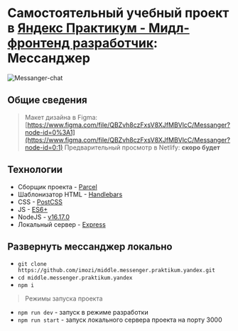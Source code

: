 # Самостоятельный учебный проект в [Яндекс Практикум - Мидл-фронтенд разработчик](https://practicum.yandex.ru/middle-frontend/): Мессанджер

![Messanger-chat](https://user-images.githubusercontent.com/29326762/189125988-04f34488-4b4d-4fb5-a194-e9886be08dcb.png)


## Общие сведения

> Макет дизайна в Figma: [https://www.figma.com/file/QBZvh8czFxsV8XJfMBVlcC/Messanger?node-id=0%3A1](https://www.figma.com/file/QBZvh8czFxsV8XJfMBVlcC/Messanger?node-id=0:1)
> Предварительный просмотр  в Netlify:  **скоро будет**

## Технологии

 - Сборщик проекта - [Parcel](https://parceljs.org/) 
 - Шаблонизатор HTML - [Handlebars](https://handlebarsjs.com/)
 - CSS - [PostCSS](https://postcss.org/)
 - JS - [ES6+](https://262.ecma-international.org/6.0/)
 - NodeJS - [v16.17.0](https://nodejs.org/dist/v16.17.0/)
 - Локальный сервер - [Express](https://expressjs.com/)

## Развернуть мессанджер локально
 - `git clone https://github.com/imozi/middle.messenger.praktikum.yandex.git`
 - `cd middle.messenger.praktikum.yandex`
 - `npm i`
 
> Режимы запуска проекта

 - `npm run dev` - запуск в режиме разработки
 - `npm run start` - запуск локального сервера проекта на порту 3000

